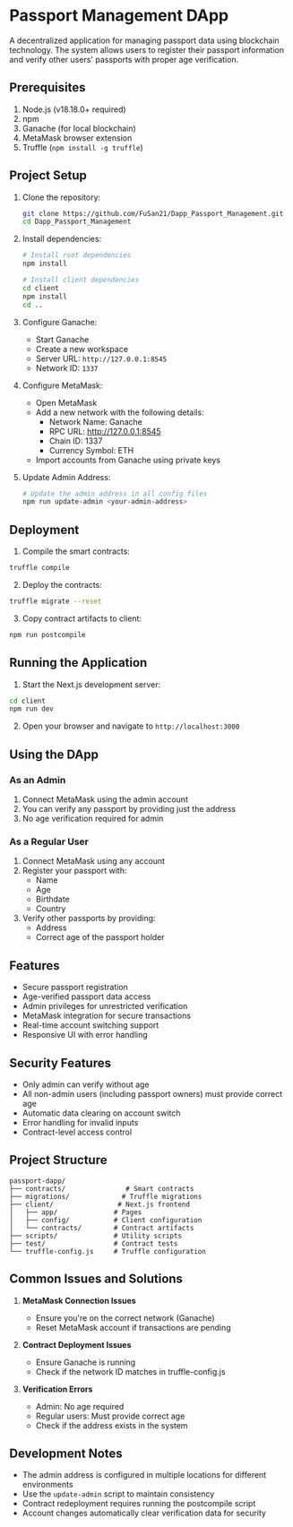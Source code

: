 # Passport Management DApp

A decentralized application for managing passport data using blockchain technology. The system allows users to register their passport information and verify other users' passports with proper age verification.

## Prerequisites

1. Node.js (v18.18.0+ required)
2. npm
3. Ganache (for local blockchain)
4. MetaMask browser extension
5. Truffle (`npm install -g truffle`)

## Project Setup

1. Clone the repository:
    ```bash
    git clone https://github.com/FuSan21/Dapp_Passport_Management.git
    cd Dapp_Passport_Management
    ```

2. Install dependencies:
    ```bash
    # Install root dependencies
    npm install

    # Install client dependencies
    cd client
    npm install
    cd ..
    ```

3. Configure Ganache:
    - Start Ganache
    - Create a new workspace
    - Server URL: `http://127.0.0.1:8545`
    - Network ID: `1337`

4. Configure MetaMask:
    - Open MetaMask
    - Add a new network with the following details:
        - Network Name: Ganache
        - RPC URL: http://127.0.0.1:8545
        - Chain ID: 1337
        - Currency Symbol: ETH
    - Import accounts from Ganache using private keys

5. Update Admin Address:
    ```bash
    # Update the admin address in all config files
    npm run update-admin <your-admin-address>
    ```

## Deployment

1. Compile the smart contracts:
```bash
truffle compile
```

2. Deploy the contracts:
```bash
truffle migrate --reset
```

3. Copy contract artifacts to client:
```bash
npm run postcompile
```

## Running the Application

1. Start the Next.js development server:
```bash
cd client
npm run dev
```

2. Open your browser and navigate to `http://localhost:3000`

## Using the DApp

### As an Admin
1. Connect MetaMask using the admin account
2. You can verify any passport by providing just the address
3. No age verification required for admin

### As a Regular User
1. Connect MetaMask using any account
2. Register your passport with:
   - Name
   - Age
   - Birthdate
   - Country
3. Verify other passports by providing:
   - Address
   - Correct age of the passport holder

## Features

- Secure passport registration
- Age-verified passport data access
- Admin privileges for unrestricted verification
- MetaMask integration for secure transactions
- Real-time account switching support
- Responsive UI with error handling

## Security Features

- Only admin can verify without age
- All non-admin users (including passport owners) must provide correct age
- Automatic data clearing on account switch
- Error handling for invalid inputs
- Contract-level access control

## Project Structure

```
passport-dapp/
├── contracts/               # Smart contracts
├── migrations/             # Truffle migrations
├── client/                # Next.js frontend
│   ├── app/              # Pages
│   ├── config/           # Client configuration
│   └── contracts/        # Contract artifacts
├── scripts/              # Utility scripts
├── test/                 # Contract tests
└── truffle-config.js     # Truffle configuration
```

## Common Issues and Solutions

1. **MetaMask Connection Issues**
   - Ensure you're on the correct network (Ganache)
   - Reset MetaMask account if transactions are pending

2. **Contract Deployment Issues**
   - Ensure Ganache is running
   - Check if the network ID matches in truffle-config.js

3. **Verification Errors**
   - Admin: No age required
   - Regular users: Must provide correct age
   - Check if the address exists in the system

## Development Notes

- The admin address is configured in multiple locations for different environments
- Use the `update-admin` script to maintain consistency
- Contract redeployment requires running the postcompile script
- Account changes automatically clear verification data for security